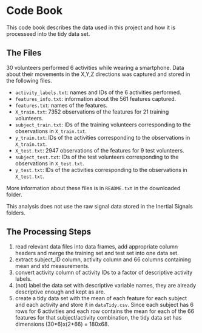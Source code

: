 # Code Book
This code book describes the data used in this project and how it is processeed into the tidy data set.

## The Files
30 volunteers performed 6 activities while wearing a smartphone. Data about their movements in the X,Y,Z directions was captured and stored in the following files. 

* ```activity_labels.txt```: names and IDs of the 6 activities performed.
* ```features_info.txt```: information about the 561 features captured.
* ```features.txt```: names of the features.
* ```X_train.txt```: 7352 observations of the features for 21 training volunteers.
* ```subject_train.txt```: IDs of the training volunteers corresponding to the observations in ```X_train.txt```.
* ```y_train.txt```: IDs of the activities corresponding to the observations in ```X_train.txt```.
* ```X_test.txt```: 2947 observations of the features for 9 test volunteers.
* ```subject_test.txt```: IDs of the test volunteers corresponding to the observations in ```X_test.txt```.
* ```y_test.txt```: IDs of the activities corresponding to the observations in ```X_test.txt```.

More information about these files is in ```README.txt``` in the downloaded folder.

This analysis does not use the raw signal data stored in the Inertial Signals folders.

## The Processing Steps
1. read relevant data files into data frames, add appropriate column headers and merge the training set and test set into one data set.
2. extract subject_ID column, activity column and 66 columns containing mean and std measurements.
3. convert activity column of activity IDs to a factor of descriptive activity labels.
4. (not) label the data set with descriptive variable names, they are already descriptive enough and kept as are.
5. create a tidy data set with the mean of each feature for each subject and each activity and store it in ```dataTidy.csv```. Since each subject has 6 rows for 6 activities and each row contains the mean for each of the 66 features for that subject/activity combination, the tidy data set has dimensions (30*6)x(2+66) = 180x68.